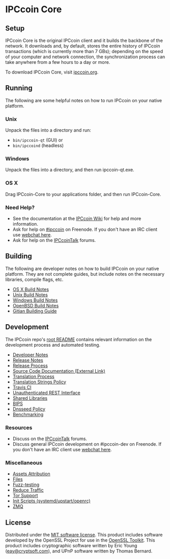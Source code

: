 IPCcoin Core
=============

Setup
---------------------
IPCcoin Core is the original IPCcoin client and it builds the backbone of the network. It downloads and, by default, stores the entire history of IPCcoin transactions (which is currently more than 7 GBs); depending on the speed of your computer and network connection, the synchronization process can take anywhere from a few hours to a day or more.

To download IPCcoin Core, visit [ipccoin.org](https://ipccoin.org).

Running
---------------------
The following are some helpful notes on how to run IPCcoin on your native platform.

### Unix

Unpack the files into a directory and run:

- `bin/ipccoin-qt` (GUI) or
- `bin/ipccoind` (headless)

### Windows

Unpack the files into a directory, and then run ipccoin-qt.exe.

### OS X

Drag IPCcoin-Core to your applications folder, and then run IPCcoin-Core.

### Need Help?

* See the documentation at the [IPCcoin Wiki](https://ipccoin.info/)
for help and more information.
* Ask for help on [#ipccoin](http://webchat.freenode.net?channels=ipccoin) on Freenode. If you don't have an IRC client use [webchat here](http://webchat.freenode.net?channels=ipccoin).
* Ask for help on the [IPCcoinTalk](https://ipccointalk.io/) forums.

Building
---------------------
The following are developer notes on how to build IPCcoin on your native platform. They are not complete guides, but include notes on the necessary libraries, compile flags, etc.

- [OS X Build Notes](build-osx.md)
- [Unix Build Notes](build-unix.md)
- [Windows Build Notes](build-windows.md)
- [OpenBSD Build Notes](build-openbsd.md)
- [Gitian Building Guide](gitian-building.md)

Development
---------------------
The IPCcoin repo's [root README](/README.md) contains relevant information on the development process and automated testing.

- [Developer Notes](developer-notes.md)
- [Release Notes](release-notes.md)
- [Release Process](release-process.md)
- [Source Code Documentation (External Link)](https://dev.visucore.com/ipccoin/doxygen/)
- [Translation Process](translation_process.md)
- [Translation Strings Policy](translation_strings_policy.md)
- [Travis CI](travis-ci.md)
- [Unauthenticated REST Interface](REST-interface.md)
- [Shared Libraries](shared-libraries.md)
- [BIPS](bips.md)
- [Dnsseed Policy](dnsseed-policy.md)
- [Benchmarking](benchmarking.md)

### Resources
* Discuss on the [IPCcoinTalk](https://ipccointalk.io/) forums.
* Discuss general IPCcoin development on #ipccoin-dev on Freenode. If you don't have an IRC client use [webchat here](http://webchat.freenode.net/?channels=ipccoin-dev).

### Miscellaneous
- [Assets Attribution](assets-attribution.md)
- [Files](files.md)
- [Fuzz-testing](fuzzing.md)
- [Reduce Traffic](reduce-traffic.md)
- [Tor Support](tor.md)
- [Init Scripts (systemd/upstart/openrc)](init.md)
- [ZMQ](zmq.md)

License
---------------------
Distributed under the [MIT software license](/COPYING).
This product includes software developed by the OpenSSL Project for use in the [OpenSSL Toolkit](https://www.openssl.org/). This product includes
cryptographic software written by Eric Young ([eay@cryptsoft.com](mailto:eay@cryptsoft.com)), and UPnP software written by Thomas Bernard.

